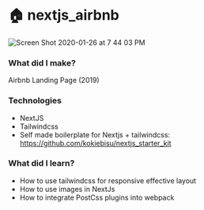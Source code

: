 # 🏠 nextjs_airbnb

![Screen Shot 2020-01-26 at 7 44 03 PM](https://user-images.githubusercontent.com/43525282/73149040-47033d00-4074-11ea-9f7f-5b68bb8e73ee.png)

### What did I make?
Airbnb Landing Page (2019)

### Technologies
- NextJS
- Tailwindcss
- Self made boilerplate for Nextjs + tailwindcss: https://github.com/kokiebisu/nextjs_starter_kit

### What did I learn?
- How to use tailwindcss for responsive effective layout
- How to use images in NextJs
- How to integrate PostCss plugins into webpack
